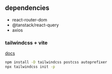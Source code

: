 ## dependencies

- react-router-dom
- @tanstack/react-query
- axios

### tailwindcss + vite

[docs](https://tailwindcss.com/docs/guides/vite)

```bash
npm install -D tailwindcss postcss autoprefixer
npx tailwindcss init -p
```
